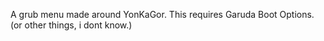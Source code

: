 A grub menu made around YonKaGor. This requires Garuda Boot Options. (or other things, i dont know.)
